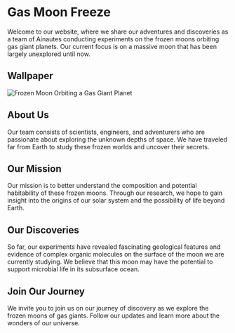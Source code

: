 <!--font:Roboto-->

# Gas Moon Freeze

Welcome to our website, where we share our adventures and discoveries as a team of Ainautes conducting experiments on the frozen moons orbiting gas giant planets. Our current focus is on a massive moon that has been largely unexplored until now.

## Wallpaper

![Frozen Moon Orbiting a Gas Giant Planet](https://example.com/wallpaper.jpg)

## About Us

Our team consists of scientists, engineers, and adventurers who are passionate about exploring the unknown depths of space. We have traveled far from Earth to study these frozen worlds and uncover their secrets.

## Our Mission

Our mission is to better understand the composition and potential habitability of these frozen moons. Through our research, we hope to gain insight into the origins of our solar system and the possibility of life beyond Earth.

## Our Discoveries

So far, our experiments have revealed fascinating geological features and evidence of complex organic molecules on the surface of the moon we are currently studying. We believe that this moon may have the potential to support microbial life in its subsurface ocean.

## Join Our Journey

We invite you to join us on our journey of discovery as we explore the frozen moons of gas giants. Follow our updates and learn more about the wonders of our universe.

<!--

Write me markdown content of website with wallpaper:

"A team of Ainautes conducting experiments on a massive, frozen moon orbiting a gas giant planet."

The header of the page should not be copy of the text but rather a real content of the website which is using this wallpaper.


---


# Exploring the Frozen Moons of Gas Giants

Welcome to our website, where we share our adventures and discoveries as a team of Ainautes conducting experiments on the frozen moons orbiting gas giant planets. Our current focus is on a massive moon that has been largely unexplored until now.

## Wallpaper

![Frozen Moon Orbiting a Gas Giant Planet](https://example.com/wallpaper.jpg)

## About Us

Our team consists of scientists, engineers, and adventurers who are passionate about exploring the unknown depths of space. We have traveled far from Earth to study these frozen worlds and uncover their secrets.

## Our Mission

Our mission is to better understand the composition and potential habitability of these frozen moons. Through our research, we hope to gain insight into the origins of our solar system and the possibility of life beyond Earth.

## Our Discoveries

So far, our experiments have revealed fascinating geological features and evidence of complex organic molecules on the surface of the moon we are currently studying. We believe that this moon may have the potential to support microbial life in its subsurface ocean.

## Join Our Journey

We invite you to join us on our journey of discovery as we explore the frozen moons of gas giants. Follow our updates and learn more about the wonders of our universe.


---


Write me a Google font which is best fitting for the website.

Pick from the list:
- IBM Plex Sans
- Playfair Display
- Great Vibes
- Alegreya
- Orbitron
- Raleway
- Roboto
- Lato
- Inter
- Creepster
- Open Sans
- Cabin
- Dancing Script
- Barlow Condensed
- Cinzel Decorative
- Poppins
- Exo 2
- Cormorant Garamond
- Lobster
- Cinzel
- Montserrat
- Futura


Write just the font name nothing else.


---


Roboto

-->
